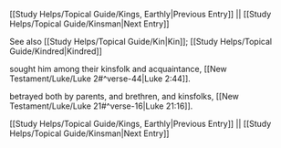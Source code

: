 [[Study Helps/Topical Guide/Kings, Earthly|Previous Entry]]  ||  [[Study Helps/Topical Guide/Kinsman|Next Entry]]

 See also [[Study Helps/Topical Guide/Kin|Kin]]; [[Study Helps/Topical Guide/Kindred|Kindred]]

 sought him among their kinsfolk and acquaintance, [[New Testament/Luke/Luke 2#^verse-44|Luke 2:44]].

 betrayed both by parents, and brethren, and kinsfolks, [[New Testament/Luke/Luke 21#^verse-16|Luke 21:16]].

[[Study Helps/Topical Guide/Kings, Earthly|Previous Entry]]  ||  [[Study Helps/Topical Guide/Kinsman|Next Entry]]